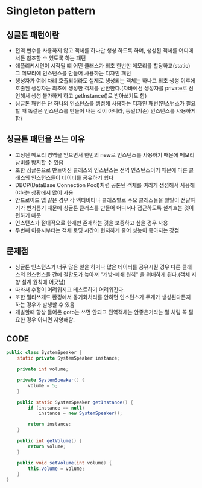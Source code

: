 # Singleton pattern

## 싱글톤 패턴이란

* 전역 변수를 사용하지 않고 객체를 하나만 생성 하도록 하며, 생성된 객체를 어디에서든 참조할 수 있도록 하는 패턴
* 애플리케시연이 시작될 떄 어떤 클래스가 최초 한번만 메모리를 할당하고\(static\) 그 메모리에 인스턴스를 만들어 사용하는 디자인 패턴
* 생성자가 여러 차례 호출되더라도 실제로 생성되는 객체는 하나고 최초 생성 이후에 호출된 생성자는 최초에 생성한 객체를 반환한다.\(자바에선 생성자를 private로 선언해서 생성 불가하게 하고 getInstance\(\)로 받아쓰기도 함\)
* 싱글톤 패턴은 단 하나의 인스턴스를 생성해 사용하는 디자인 패턴\(인스턴스가 필요 할 때 똑같은 인스턴스를 만들어 내는 것이 아니라, 동일\(기존\) 인스턴스를 사용하게 함\)

## 싱글톤 패턴을 쓰는 이유

* 고정된 메모리 영역을 얻으면서 한번의 new로 인스턴스를 사용하기 때문에 메모리 낭비를 방지할 수 있음
* 또한 싱글톤으로 만들어진 클래스의 인스턴스는 전역 인스턴스이기 때문에 다른 클래스의 인스턴스들이 데이터를 공유하기 쉽다
* DBCP\(DataBase Connection Pool\)처럼 공톤된 객체를 여러개 생성해서 사용해야하는 상황에서 많이 사용
* 안드로이드 앱 같은 경우 각 액티비티나 클래스별로 주요 클래스들을 일일이 전달하기가 번거롭기 때문에 싱글톤 클래스를 만들어 어디서나 접근하도록 설계흐는 것이 편하기 때문
* 인스턴스가 절대적으로 한개만 존재하는 것을 보증하고 싶을 경우 사용
* 두번째 이용시부터는 객체 로딩 시간이 현저하게 줄어 성능이 좋아지는 장점

## 문제점

* 싱글톤 인스턴스가 너무 많은 일을 하거나 많은 데이터를 공유시킬 경우 다른 클래스의 인스턴스들 간에 결합도가 높아져 "개방-폐쇄 원칙" 을 위배하게 된다.\(객체 지향 설계 원칙에 어긋남\)
* 따라서 수정이 어려워지고 테스트하기 어려워진다.
* 또한 멀티쓰게드 환경에서 동기화처리를 안하면 인스턴스가 두개가 생성된다든지 하는 경우가 발생할 수 있음
* 개발할때 항상 들어온 goto는 쓰면 안되고 전역객체는 안좋은거라는 말 처럼 꼭 필요한 경우 아니면 지양해함.

## CODE

```java
public class SystemSpeaker {
	static private SystemSpeaker instance;

	private int volume;

	private SystemSpeaker() {
		volume = 5;
	}

	public static SystemSpeaker getInstance() {
		if (instance == null)
			instance = new SystemSpeaker();

		return instance;
	}

	public int getVolume() {
		return volume;
	}

	public void setVolume(int volume) {
		this.volume = volume;
	}
}
```

